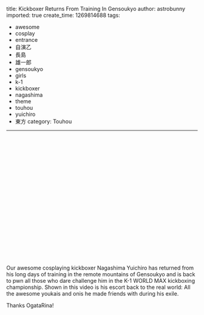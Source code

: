 title: Kickboxer Returns From Training In Gensoukyo
author: astrobunny
imported: true
create_time: 1269814688
tags:
- awesome
- cosplay
- entrance
- 自演乙
- 長島
- 雄一郎
- gensoukyo
- girls
- k-1
- kickboxer
- nagashima
- theme
- touhou
- yuichiro
- 東方
category: Touhou
---
<object width="500" height="325"><param name="movie" value="http://www.youtube.com/v/cYS-MCYbIlY&amp;hl=en_US&amp;fs=1&amp;">
<param name="allowFullScreen" value="true">
<param name="allowscriptaccess" value="always">
<embed src="http://www.youtube.com/v/cYS-MCYbIlY&amp;hl=en_US&amp;fs=1&amp;" type="application/x-shockwave-flash" allowscriptaccess="always" allowfullscreen="true" width="500" height="325"></embed></object>  
  
Our awesome cosplaying kickboxer Nagashima Yuichiro has returned from his long days of training in the remote mountains of Gensoukyo and is back to pwn all those who dare challenge him in the K-1 WORLD MAX kickboxing championship. Shown in this video is his escort back to the real world: All the awesome youkais and onis he made friends with during his exile.  
  
Thanks OgataRina!